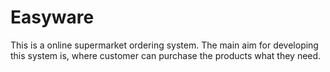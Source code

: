 # Easyware
This is a online supermarket ordering system. The main aim for developing this system is, where customer can purchase the products what they need.
